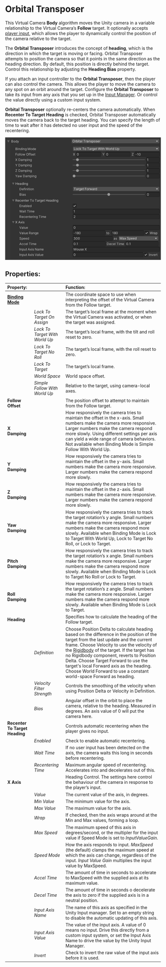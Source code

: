 # Orbital Transposer

This Virtual Camera __Body__ algorithm moves the Unity camera in a variable relationship to the Virtual Camera’s __Follow__ target. It optionally accepts [player input](https://docs.unity3d.com/Manual/ConventionalGameInput.html), which allows the player to dynamically control the position of the camera relative to the target.

The __Orbital Transposer__ introduces the concept of __heading__, which is the direction in which the target is moving or facing. Orbital Transposer attempts to position the camera so that it points in the same direction as the heading direction. By default, this position is directly behind the target. Control this relationship by adjusting the __Heading Bias__ property.

If you attach an input controller to the __Orbital Transposer__, then the player can also control the camera. This allows the player to move the camera to any spot on an orbit around the target.  Configure the __Orbital Transposer__ to take its input from any axis that you set up in the [Input Manager](https://docs.unity3d.com/Manual/class-InputManager.html). Or control the value directly using a custom input system.

__Orbital Transposer__ optionally re-centers the camera automatically.  When __Recenter To Target Heading__ is checked, Orbital Transposer automatically moves the camera back to the target heading. You can specify the length of time to wait after it has detected no user input and the speed of the recentering.

![Orbital Transposer](images/CinemachineOrbitalTransposer.png)

## Properties:

| **Property:** || **Function:** |
|:---|:---|:---|
| __[Binding Mode](CinemachineBindingModes.md)__ || The coordinate space to use when interpreting the offset of the Virtual Camera from the Follow target. |
| | _Lock To Target On Assign_ | The target’s local frame at the moment when the Virtual Camera was activated, or when the target was assigned. |
| | _Lock To Target With World Up_ | The target’s local frame, with the tilt and roll reset to zero. |
| | _Lock To Target No Roll_ | The target’s local frame, with the roll reset to zero. |
| | _Lock To Target_ | The target’s local frame. |
| | _World Space_ | World space offset. |
| | _Simple Follow With World Up_ | Relative to the target, using camera-local axes. |
| __Follow Offset__ || The position offset to attempt to maintain from the Follow target. |
| __X Damping__ || How responsively the camera tries to maintain the offset in the x-axis. Small numbers make the camera more responsive. Larger numbers make the camera respond more slowly. Using different settings per axis can yield a wide range of camera behaviors. Not available when Binding Mode is Simple Follow With World Up. |
| __Y Damping__ || How responsively the camera tries to maintain the offset in the y-axis. Small numbers make the camera more responsive. Larger numbers make the camera respond more slowly.   |
| __Z Damping__ || How responsively the camera tries to maintain the offset in the z-axis. Small numbers make the camera more responsive. Larger numbers make the camera respond more slowly.   |
| __Yaw Damping__ || How responsively the camera tries to track the target rotation’s y angle. Small numbers make the camera more responsive. Larger numbers make the camera respond more slowly. Available when Binding Mode is Lock to Target With World Up, Lock to Target No Roll, or Lock to Target. |
| __Pitch Damping__ || How responsively the camera tries to track the target rotation’s x angle. Small numbers make the camera more responsive. Larger numbers make the camera respond more slowly. Available when Binding Mode is Lock to Target No Roll or Lock to Target. |
| __Roll Damping__ || How responsively the camera tries to track the target rotation’s z angle. Small numbers make the camera more responsive. Larger numbers make the camera respond more slowly. Available when Binding Mode is Lock to Target.  |
| __Heading__ || Specifies how to calculate the heading of the Follow target. |
| | _Definition_ | Choose Position Delta to calculate heading based on the difference in the position of the target from the last update and the current frame. Choose Velocity to use the velocity of the [Rigidbody](https://docs.unity3d.com/Manual/class-Rigidbody.html) of the target. If the target has no Rigidbody component, reverts to Position Delta. Choose Target Forward to use the target's local Forward axis as the heading. Choose World Forward to use a constant world-space Forward as heading. |
| | _Velocity Filter Strength_ | Controls the smoothing of the velocity when using Position Delta or Velocity in Definition. |
| | _Bias_ | Angular offset in the orbit to place the camera, relative to the heading. Measured in degrees. An axis value of 0 will put the camera here. |
| __Recenter To Target Heading__ || Controls automatic recentering when the player gives no input. |
| | _Enabled_ | Check to enable automatic recentering. |
| | _Wait Time_ | If no user input has been detected on the axis, the camera waits this long in seconds before recentering. |
| | _Recentering Time_ | Maximum angular speed of recentering. Accelerates into and decelerates out of this. |
| __X Axis__ || Heading Control. The settings here control the behaviour of the camera in response to the player’s input. |
| | _Value_ | The current value of the axis, in degrees. |
| | _Min Value_ | The minimum value for the axis. |
| | _Max Value_ | The maximum value for the axis. |
| | _Wrap_ | If checked, then the axis wraps around at the Min and Max values, forming a loop. |
| | _Max Speed_ | The maximum speed of this axis in degrees/second, or the multipler for the input value if Speed Mode is set to _InputValueGain_. |
| | _Speed Mode_ | How the axis responds to input.  _MaxSpeed_ (the default) clamps the maximum speed at which the axis can change, regardless of the input.  _Input Value Gain_ multiplies the input value by MaxSpeed. |
| | _Accel Time_ | The amount of time in seconds to accelerate to MaxSpeed with the supplied axis at its maximum value. |
| | _Decel Time_ | The amount of time in seconds o decelerate the axis to zero if the supplied axis is in a neutral position. |
| | _Input Axis Name_ | The name of this axis as specified in the Unity Input manager. Set to an empty string to disable the automatic updating of this axis. |
| | _Input Axis Value_ | The value of the input axis. A value of 0 means no input. Drive this directly from a custom input system, or set the Input Axis Name to drive the value by the Unity Input Manager. |
| | _Invert_ | Check to invert the raw value of the input axis before it is used. |



